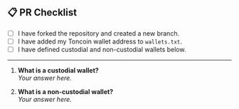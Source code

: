 <!--
Thank you for contributing! 🚀

Before submitting, please make sure you've followed the assignment instructions:
1. Added your Toncoin wallet address to wallets.txt.
2. Answered the two questions about wallet types in this PR description.
-->

## 📋 PR Checklist

- [ ] I have forked the repository and created a new branch.
- [ ] I have added my Toncoin wallet address to `wallets.txt`.
- [ ] I have defined custodial and non-custodial wallets below.

---

1. **What is a custodial wallet?**  
   _Your answer here._

2. **What is a non-custodial wallet?**  
   _Your answer here._